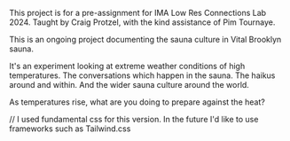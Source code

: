 This project is for a pre-assignment for IMA Low Res Connections Lab 2024. 
Taught by Craig Protzel, with the kind assistance of Pim Tournaye. 

This is an ongoing project documenting the sauna culture in Vital Brooklyn sauna. 

It's an experiment looking at extreme weather conditions of high temperatures. 
The conversations which happen in the sauna. 
The haikus around and within.
And the wider sauna culture around the world. 

As temperatures rise, what are you doing to prepare against the heat?

// I used fundamental css for this version. In the future I'd like to use frameworks such as Tailwind.css
